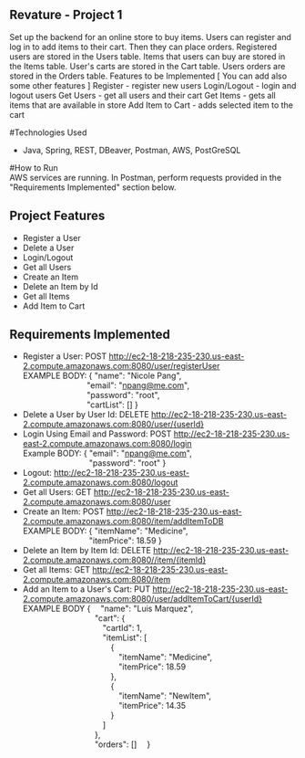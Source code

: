## Revature - Project 1
Set up the backend for an online store to buy items. Users can register and log in to add items to their cart. Then they can place orders. Registered users are stored in the Users table. Items that users can buy are stored in the Items table. User's carts are stored in the Cart table. Users orders are stored in the Orders table. Features to be Implemented [ You can add also some other features ] Register - register new users Login/Logout - login and logout users Get Users - get all users and their cart Get Items - gets all items that are available in store Add Item to Cart - adds selected item to the cart

#Technologies Used
- Java, Spring, REST, DBeaver, Postman, AWS, PostGreSQL

#How to Run <br/>
AWS services are running. In Postman, perform requests provided in the "Requirements Implemented" section below.

## Project Features 
- Register a User
- Delete a User 
- Login/Logout  
- Get all Users 
- Create an Item
- Delete an Item by Id
- Get all Items 
- Add Item to Cart 

## Requirements Implemented
- Register a User: POST http://ec2-18-218-235-230.us-east-2.compute.amazonaws.com:8080/user/registerUser <br/>
EXAMPLE BODY: { "name": "Nicole Pang", <br/>
&emsp;&emsp;&emsp;&emsp;&emsp;&emsp;&emsp;&emsp;"email": "npang@me.com", <br/>
 &emsp;&emsp;&emsp;&emsp;&emsp;&emsp;&emsp;&emsp;"password": "root", <br/>
&emsp;&emsp;&emsp;&emsp;&emsp;&emsp;&emsp;&emsp;"cartList": [] }
- Delete a User by User Id: DELETE http://ec2-18-218-235-230.us-east-2.compute.amazonaws.com:8080/user/{userId}
- Login Using Email and Password: POST http://ec2-18-218-235-230.us-east-2.compute.amazonaws.com:8080/login <br/>
 Example BODY: { "email": "npang@me.com", <br/>
  &emsp;&emsp;&emsp;&emsp;&emsp;&emsp;&emsp;&emsp; "password": "root" }
- Logout: http://ec2-18-218-235-230.us-east-2.compute.amazonaws.com:8080/logout
- Get all Users: GET http://ec2-18-218-235-230.us-east-2.compute.amazonaws.com:8080/user
- Create an Item: POST http://ec2-18-218-235-230.us-east-2.compute.amazonaws.com:8080/item/addItemToDB <br/>
EXAMPLE BODY: { "itemName": "Medicine", <br/>
&emsp;&emsp;&emsp;&emsp;&emsp;&emsp;&emsp;&emsp;   "itemPrice": 18.59
}
- Delete an Item by Item Id: DELETE http://ec2-18-218-235-230.us-east-2.compute.amazonaws.com:8080//item/{itemId}
- Get all Items: GET http://ec2-18-218-235-230.us-east-2.compute.amazonaws.com:8080/item
- Add an Item to a User's Cart: PUT http://ec2-18-218-235-230.us-east-2.compute.amazonaws.com:8080/user/addItemToCart/{userId} <br/>
EXAMPLE BODY {
&emsp;"name": "Luis Marquez", <br/>
&emsp;&emsp;&emsp;&emsp;&emsp;&emsp;&emsp;&emsp;&emsp;"cart": { <br/>
&emsp;&emsp;&emsp;&emsp;&emsp;&emsp;&emsp;&emsp;&emsp;&emsp;"cartId": 1, <br/>
&emsp;&emsp;&emsp;&emsp;&emsp;&emsp;&emsp;&emsp;&emsp;&emsp;"itemList": [ <br/>
&emsp;&emsp;&emsp;&emsp;&emsp;&emsp;&emsp;&emsp;&emsp;&emsp;&emsp;{ <br/>
&emsp;&emsp;&emsp;&emsp;&emsp;&emsp;&emsp;&emsp;&emsp;&emsp;&emsp;&emsp;"itemName": "Medicine", <br/>
&emsp;&emsp;&emsp;&emsp;&emsp;&emsp;&emsp;&emsp;&emsp;&emsp;&emsp;&emsp;"itemPrice": 18.59 <br/>
&emsp;&emsp;&emsp;&emsp;&emsp;&emsp;&emsp;&emsp;&emsp;&emsp;&emsp;},<br/>
&emsp;&emsp;&emsp;&emsp;&emsp;&emsp;&emsp;&emsp;&emsp;&emsp;&emsp;{<br/>
&emsp;&emsp;&emsp;&emsp;&emsp;&emsp;&emsp;&emsp;&emsp;&emsp;&emsp;&emsp;"itemName": "NewItem",<br/>
&emsp;&emsp;&emsp;&emsp;&emsp;&emsp;&emsp;&emsp;&emsp;&emsp;&emsp;&emsp;"itemPrice": 14.35<br/>
&emsp;&emsp;&emsp;&emsp;&emsp;&emsp;&emsp;&emsp;&emsp;&emsp;&emsp;}<br/>
&emsp;&emsp;&emsp;&emsp;&emsp;&emsp;&emsp;&emsp;&emsp;&emsp;]<br/>
&emsp;&emsp;&emsp;&emsp;&emsp;&emsp;&emsp;&emsp;&emsp;},<br/>
&emsp;&emsp;&emsp;&emsp;&emsp;&emsp;&emsp;&emsp;&emsp;"orders": [] &emsp;}
